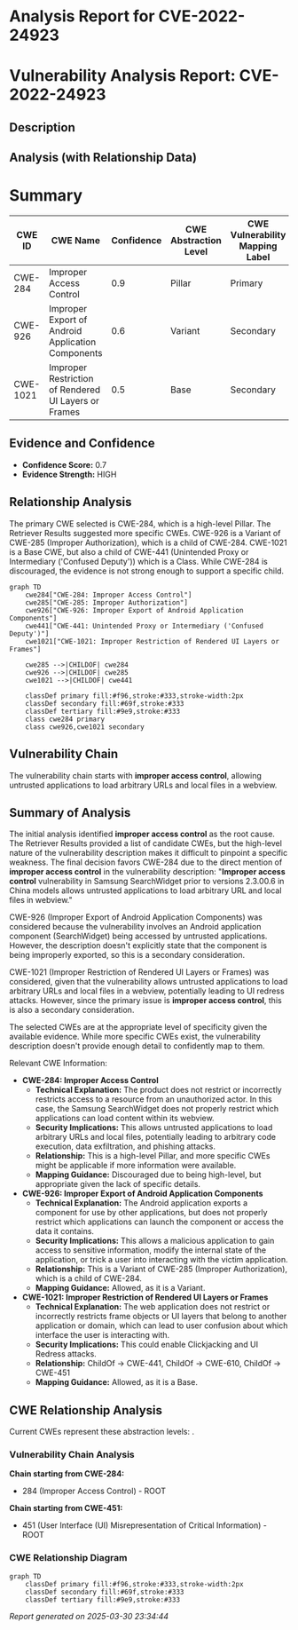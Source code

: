 # Analysis Report for CVE-2022-24923

# Vulnerability Analysis Report: CVE-2022-24923

## Description



## Analysis (with Relationship Data)

# Summary

| CWE ID | CWE Name | Confidence | CWE Abstraction Level | CWE Vulnerability Mapping Label | CWE-Vulnerability Mapping Notes |
|---|---|---|---|---|---|
| CWE-284 | Improper Access Control | 0.9 | Pillar | Primary | Discouraged |
| CWE-926 | Improper Export of Android Application Components | 0.6 | Variant | Secondary | Allowed |
| CWE-1021 | Improper Restriction of Rendered UI Layers or Frames | 0.5 | Base | Secondary | Allowed |

## Evidence and Confidence

*   **Confidence Score:** 0.7
*   **Evidence Strength:** HIGH

## Relationship Analysis
The primary CWE selected is CWE-284, which is a high-level Pillar. The Retriever Results suggested more specific CWEs. CWE-926 is a Variant of CWE-285 (Improper Authorization), which is a child of CWE-284. CWE-1021 is a Base CWE, but also a child of CWE-441 (Unintended Proxy or Intermediary ('Confused Deputy')) which is a Class. While CWE-284 is discouraged, the evidence is not strong enough to support a specific child.

```mermaid
graph TD
    cwe284["CWE-284: Improper Access Control"]
    cwe285["CWE-285: Improper Authorization"]
    cwe926["CWE-926: Improper Export of Android Application Components"]
    cwe441["CWE-441: Unintended Proxy or Intermediary ('Confused Deputy')"]
    cwe1021["CWE-1021: Improper Restriction of Rendered UI Layers or Frames"]

    cwe285 -->|CHILDOF| cwe284
    cwe926 -->|CHILDOF| cwe285
    cwe1021 -->|CHILDOF| cwe441
    
    classDef primary fill:#f96,stroke:#333,stroke-width:2px
    classDef secondary fill:#69f,stroke:#333
    classDef tertiary fill:#9e9,stroke:#333
    class cwe284 primary
    class cwe926,cwe1021 secondary
```

## Vulnerability Chain
The vulnerability chain starts with **improper access control**, allowing untrusted applications to load arbitrary URLs and local files in a webview.

## Summary of Analysis
The initial analysis identified **improper access control** as the root cause. The Retriever Results provided a list of candidate CWEs, but the high-level nature of the vulnerability description makes it difficult to pinpoint a specific weakness. The final decision favors CWE-284 due to the direct mention of **improper access control** in the vulnerability description: "**Improper access control** vulnerability in Samsung SearchWidget prior to versions 2.3.00.6 in China models allows untrusted applications to load arbitrary URL and local files in webview."

CWE-926 (Improper Export of Android Application Components) was considered because the vulnerability involves an Android application component (SearchWidget) being accessed by untrusted applications. However, the description doesn't explicitly state that the component is being improperly exported, so this is a secondary consideration.

CWE-1021 (Improper Restriction of Rendered UI Layers or Frames) was considered, given that the vulnerability allows untrusted applications to load arbitrary URLs and local files in a webview, potentially leading to UI redress attacks. However, since the primary issue is **improper access control**, this is also a secondary consideration.

The selected CWEs are at the appropriate level of specificity given the available evidence. While more specific CWEs exist, the vulnerability description doesn't provide enough detail to confidently map to them.

Relevant CWE Information:
*   **CWE-284: Improper Access Control**
    *   **Technical Explanation:** The product does not restrict or incorrectly restricts access to a resource from an unauthorized actor. In this case, the Samsung SearchWidget does not properly restrict which applications can load content within its webview.
    *   **Security Implications:** This allows untrusted applications to load arbitrary URLs and local files, potentially leading to arbitrary code execution, data exfiltration, and phishing attacks.
    *   **Relationship:** This is a high-level Pillar, and more specific CWEs might be applicable if more information were available.
    *   **Mapping Guidance:** Discouraged due to being high-level, but appropriate given the lack of specific details.
*   **CWE-926: Improper Export of Android Application Components**
    *   **Technical Explanation:** The Android application exports a component for use by other applications, but does not properly restrict which applications can launch the component or access the data it contains.
    *   **Security Implications:** This allows a malicious application to gain access to sensitive information, modify the internal state of the application, or trick a user into interacting with the victim application.
    *   **Relationship:** This is a Variant of CWE-285 (Improper Authorization), which is a child of CWE-284.
    *   **Mapping Guidance:** Allowed, as it is a Variant.
*   **CWE-1021: Improper Restriction of Rendered UI Layers or Frames**
    *   **Technical Explanation:** The web application does not restrict or incorrectly restricts frame objects or UI layers that belong to another application or domain, which can lead to user confusion about which interface the user is interacting with.
    *   **Security Implications:** This could enable Clickjacking and UI Redress attacks.
    *   **Relationship:** ChildOf -> CWE-441, ChildOf -> CWE-610, ChildOf -> CWE-451
    *   **Mapping Guidance:** Allowed, as it is a Base.


## CWE Relationship Analysis

Current CWEs represent these abstraction levels: .


### Vulnerability Chain Analysis

**Chain starting from CWE-284:**
- 284 (Improper Access Control) - ROOT


**Chain starting from CWE-451:**
- 451 (User Interface (UI) Misrepresentation of Critical Information) - ROOT



### CWE Relationship Diagram

```mermaid
graph TD
    classDef primary fill:#f96,stroke:#333,stroke-width:2px
    classDef secondary fill:#69f,stroke:#333
    classDef tertiary fill:#9e9,stroke:#333
```



*Report generated on 2025-03-30 23:34:44*
